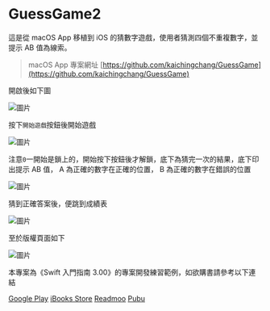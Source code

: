 # GuessGame2

這是從 macOS App 移植到 iOS 的猜數字遊戲，使用者猜測四個不重複數字，並提示 AB 值為線索。

> macOS App 專案網址 [https://github.com/kaichingchang/GuessGame](https://github.com/kaichingchang/GuessGame)

開啟後如下圖

![圖片](https://camo.githubusercontent.com/6f37bfb851859dcc850aac1e25341d6d236acb48/68747470733a2f2f6661726d352e737461746963666c69636b722e636f6d2f343433392f33363035373335373337305f643135353038656564332e6a7067 "Guess11")

按下`開始遊戲`按鈕後開始遊戲

![圖片](https://camo.githubusercontent.com/b2992476ac45c8a2bf03089d635755d555040d60/68747470733a2f2f6661726d352e737461746963666c69636b722e636f6d2f343338362f33363238363031323235325f373536353730633763632e6a7067 "Guess12")

注意`0`一開始是鎖上的，開始按下按鈕後才解鎖，底下為猜完一次的結果，底下印出提示 AB 值， A 為正確的數字在正確的位置， B 為正確的數字在錯誤的位置

![圖片](https://camo.githubusercontent.com/49e9118828efc50a8ef0a199237bb26ee35a3c3c/68747470733a2f2f6661726d352e737461746963666c69636b722e636f6d2f343431312f33363238363031323832325f653433343236316338312e6a7067 "Guess13")

猜到正確答案後，便跳到成績表

![圖片](https://camo.githubusercontent.com/c4ecb7dd90aba3b1c3cf249c97686a4e10cad1f9/68747470733a2f2f6661726d352e737461746963666c69636b722e636f6d2f343431352f33363238363031333231325f623864666566663730302e6a7067 "Guess14")

至於版權頁面如下

![圖片](https://camo.githubusercontent.com/0d3a892ce143dfffed75ff7fab4896b3c2d7be72/68747470733a2f2f6661726d352e737461746963666c69636b722e636f6d2f343433362f33363238363031333738325f333532323666306261302e6a7067 "Guess15")

本專案為《Swift 入門指南 3.00》的專案開發練習範例，如欲購書請參考以下連結

[Google Play](https://play.google.com/store/books/details?id=AO9IBwAAQBAJ)
[iBooks Store](https://itunes.apple.com/us/book/id1079291979)
[Readmoo](https://readmoo.com/book/210034848000101)
[Pubu](http://www.pubu.com.tw/ebook/65565?apKey=576b20f092)
